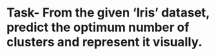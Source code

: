 # Task- From the given ‘Iris’ dataset, predict the optimum number of clusters and represent it visually.
